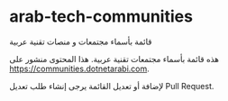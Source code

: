 # arab-tech-communities
قائمة بأسماء مجتمعات و منصات تقنية عربية

هذه قائمة بأسماء مجتمعات تقنية عربية. هذا المحتوى منشور على https://communities.dotnetarabi.com.

لإضافة أو تعديل القائمة يرجى إنشاء طلب تعديل Pull Request.

